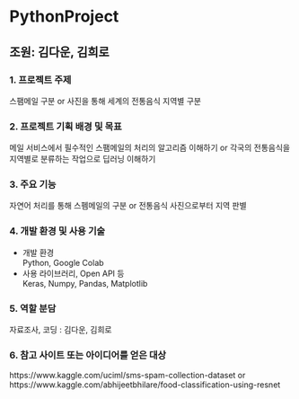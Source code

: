 # PythonProject

<span style="text-align: right;"><h2>조원: 김다운, 김희로</h2></span>

<h3>1.	프로젝트 주제</h3>
 스팸메일 구분 or 사진을 통해 세계의 전통음식 지역별 구분 

<h3>2.	프로젝트 기획 배경 및 목표</h3>
 메일 서비스에서 필수적인 스팸메일의 처리의 알고리즘 이해하기
 or 각국의 전통음식을 지역별로 분류하는 작업으로 딥러닝 이해하기 

<h3>3.	주요 기능</h3>
 자연어 처리를 통해 스펨메일의 구분
 or
 전통음식 사진으로부터 지역 판별

<h3>4.	개발 환경 및 사용 기술</h3>
<ul>
 <li>	개발 환경</li>
 Python, Google Colab

<li>	사용 라이브러리, Open API 등</li>
 Keras, Numpy, Pandas, Matplotlib
</ul>
<h3>5.	역할 분담</h3>
 자료조사, 코딩 : 김다운, 김희로

<h3>6.	참고 사이트 또는 아이디어를 얻은 대상</h3>
 https://www.kaggle.com/uciml/sms-spam-collection-dataset
 or
 https://www.kaggle.com/abhijeetbhilare/food-classification-using-resnet
